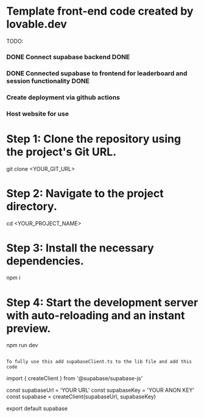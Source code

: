 # Template front-end code created by lovable.dev
TODO:
### DONE Connect supabase backend DONE
### DONE Connected supabase to frontend for leaderboard and session functionality DONE
### Create deployment via github actions
### Host website for use


# Step 1: Clone the repository using the project's Git URL.
git clone <YOUR_GIT_URL>

# Step 2: Navigate to the project directory.
cd <YOUR_PROJECT_NAME>

# Step 3: Install the necessary dependencies.
npm i

# Step 4: Start the development server with auto-reloading and an instant preview.
npm run dev
```

To fully use this add supabaseClient.ts to the lib file and add this code
```
import { createClient } from '@supabase/supabase-js'

const supabaseUrl = 'YOUR URL'
const supabaseKey = 'YOUR ANON KEY'
const supabase = createClient(supabaseUrl, supabaseKey)

export default supabase
```